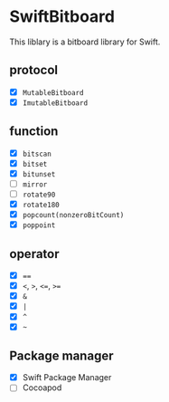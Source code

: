 # SwiftBitboard
This liblary is a bitboard library for Swift.

## protocol
- [x] `MutableBitboard`
- [x] `ImutableBitboard`

## function
- [x] `bitscan`
- [x] `bitset`
- [x] `bitunset`
- [ ] `mirror`
- [ ] `rotate90`
- [x] `rotate180`
- [x] `popcount(nonzeroBitCount)`
- [x] `poppoint`

## operator
- [x] `==`
- [x] `<`, `>`, `<=`, `>=`
- [x] `&`
- [x] `|`
- [x] `^`
- [x] `~`

## Package manager

- [x] Swift Package Manager
- [ ] Cocoapod
